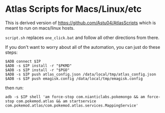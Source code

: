 # Atlas Scripts for Macs/Linux/etc

This is derived version of https://github.com/Astu04/AtlasScripts which is meant to run on macs/linux hosts.

`script.sh` replaces `one_click.bat` and follow all other directions from there.

If you don't want to worry about all of the automation, you can just do these steps:

```
$ADB connect $IP
$ADB -s $IP install -r "$PKMD"
$ADB -s $IP install -r "$PGO"
$ADB -s $IP push atlas_config.json /data/local/tmp/atlas_config.json
$ADB -s $IP push emagisk.config /data/local/tmp/emagisk.config
```

then run:

```
adb -s $IP shell 'am force-stop com.nianticlabs.pokemongo && am force-stop com.pokemod.atlas && am startservice com.pokemod.atlas/com.pokemod.atlas.services.MappingService'
```